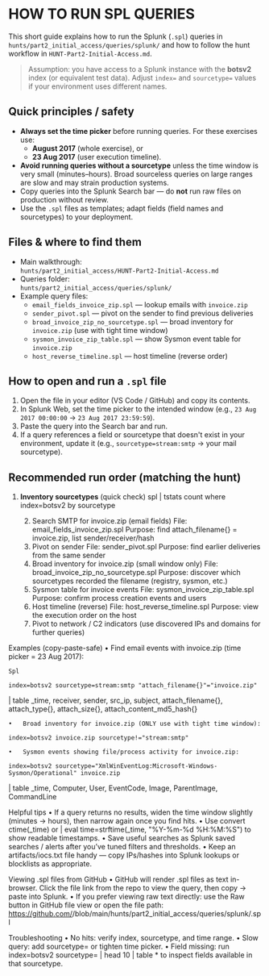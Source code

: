# HOW TO RUN SPL QUERIES

This short guide explains how to run the Splunk (`.spl`) queries in `hunts/part2_initial_access/queries/splunk/` and how to follow the hunt workflow in `HUNT-Part2-Initial-Access.md`.

> Assumption: you have access to a Splunk instance with the **botsv2** index (or equivalent test data). Adjust `index=` and `sourcetype=` values if your environment uses different names.


## Quick principles / safety
- **Always set the time picker** before running queries. For these exercises use:
  - **August 2017** (whole exercise), or
  - **23 Aug 2017** (user execution timeline).
- **Avoid running queries without a sourcetype** unless the time window is very small (minutes–hours). Broad sourceless queries on large ranges are slow and may strain production systems.
- Copy queries into the Splunk Search bar — do **not** run raw files on production without review.
- Use the `.spl` files as templates; adapt fields (field names and sourcetypes) to your deployment.


## Files & where to find them
- Main walkthrough:  
  `hunts/part2_initial_access/HUNT-Part2-Initial-Access.md`
- Queries folder:  
  `hunts/part2_initial_access/queries/splunk/`
- Example query files:
  - `email_fields_invoice_zip.spl` — lookup emails with `invoice.zip`
  - `sender_pivot.spl` — pivot on the sender to find previous deliveries
  - `broad_invoice_zip_no_sourcetype.spl` — broad inventory for `invoice.zip` (use with tight time window)
  - `sysmon_invoice_zip_table.spl` — show Sysmon event table for `invoice.zip`
  - `host_reverse_timeline.spl` — host timeline (reverse order)


## How to open and run a `.spl` file
1. Open the file in your editor (VS Code / GitHub) and copy its contents.
2. In Splunk Web, set the time picker to the intended window (e.g., `23 Aug 2017 00:00:00` → `23 Aug 2017 23:59:59`).
3. Paste the query into the Search bar and run.
4. If a query references a field or sourcetype that doesn't exist in your environment, update it (e.g., `sourcetype=stream:smtp` → your mail sourcetype).


## Recommended run order (matching the hunt)
1. **Inventory sourcetypes** (quick check)
   spl
   | tstats count where index=botsv2 by sourcetype

	2.	Search SMTP for invoice.zip (email fields)
File: email_fields_invoice_zip.spl
Purpose: find attach_filename{} = invoice.zip, list sender/receiver/hash
	3.	Pivot on sender
File: sender_pivot.spl
Purpose: find earlier deliveries from the same sender
	4.	Broad inventory for invoice.zip (small window only)
File: broad_invoice_zip_no_sourcetype.spl
Purpose: discover which sourcetypes recorded the filename (registry, sysmon, etc.)
	5.	Sysmon table for invoice events
File: sysmon_invoice_zip_table.spl
Purpose: confirm process creation events and users
	6.	Host timeline (reverse)
File: host_reverse_timeline.spl
Purpose: view the execution order on the host
	7.	Pivot to network / C2 indicators (use discovered IPs and domains for further queries)

Examples (copy-paste-safe)
	•	Find email events with invoice.zip (time picker = 23 Aug 2017):

    Spl

    index=botsv2 sourcetype=stream:smtp "attach_filename{}"="invoice.zip"
| table _time, receiver, sender, src_ip, subject, attach_filename{}, attach_type{}, attach_size{}, attach_content_md5_hash{}

	•	Broad inventory for invoice.zip (ONLY use with tight time window):

    index=botsv2 invoice.zip sourcetype!="stream:smtp"

	•	Sysmon events showing file/process activity for invoice.zip:

    index=botsv2 sourcetype="XmlWinEventLog:Microsoft-Windows-Sysmon/Operational" invoice.zip
| table _time, Computer, User, EventCode, Image, ParentImage, CommandLine

Helpful tips
	•	If a query returns no results, widen the time window slightly (minutes → hours), then narrow again once you find hits.
	•	Use convert ctime(_time) or | eval time=strftime(_time, "%Y-%m-%d %H:%M:%S") to show readable timestamps.
	•	Save useful searches as Splunk saved searches / alerts after you’ve tuned filters and thresholds.
	•	Keep an artifacts/iocs.txt file handy — copy IPs/hashes into Splunk lookups or blocklists as appropriate.


Viewing .spl files from GitHub
	•	GitHub will render .spl files as text in-browser. Click the file link from the repo to view the query, then copy → paste into Splunk.
	•	If you prefer viewing raw text directly: use the Raw button in GitHub file view or open the file path:
https://github.com/<your-repo>/blob/main/hunts/part2_initial_access/queries/splunk/<file>.spl


Troubleshooting
	•	No hits: verify index, sourcetype, and time range.
	•	Slow query: add sourcetype= or tighten time picker.
	•	Field missing: run index=botsv2 sourcetype=<candidate> | head 10 | table * to inspect fields available in that sourcetype.

